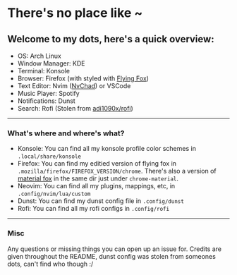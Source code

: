 # There's no place like ~

## Welcome to my dots, here's a quick overview:

* OS: Arch Linux
* Window Manager: KDE
* Terminal: Konsole
* Browser: Firefox (with styled with [Flying Fox](https://github.com/akshat46/FlyingFox))
* Text Editor: Nvim ([NvChad](https://github.com/NvChad/NvChad)) or VSCode
* Music Player: Spotify
* Notifications: Dunst 
* Search: Rofi (Stolen from [adi1090x/rofi](https://github.com/adi1090x/rofi))

---

### What's where and where's what?

* Konsole: You can find all my konsole profile color schemes in `.local/share/konsole`
* Firefox: You can find my editied version of flying fox in `.mozilla/firefox/FIREFOX_VERSION/chrome`. There's also a version of [material fox](https://github.com/muckSponge/MaterialFox) in the same dir just under `chrome-material`.
* Neovim: You can find all my plugins, mappings, etc, in `.config/nvim/lua/custom`
* Dunst: You can find my dunst config file in `.config/dunst`
* Rofi: You can find all my rofi configs in `.config/rofi`

---

### Misc
Any questions or missing things you can open up an issue for.
Credits are given throughout the README, dunst config was stolen from someones dots, can't find who though :/

